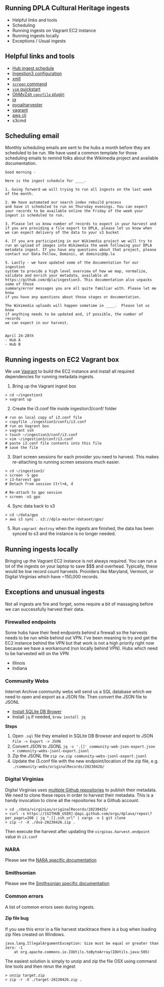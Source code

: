 Running DPLA Cultural Heritage ingests
----
 
- Helpful links and tools
- Scheduling 
- Running ingests on Vagrant EC2 instance 
- Running ingests locally 
- Exceptions / Usual ingests 

## Helpful links and tools
* [Hub ingest schedule](https://digitalpubliclibraryofamerica.atlassian.net/wiki/spaces/CT/pages/84969744/Hub+Re-ingest+Schedule)
* [Ingestion3 configuration](https://github.com/dpla/ingestion3-conf/)
* [xmll](https://github.com/dpla/xmll)
* [`screen` command](https://lazyprogrammer.me/tutorial-how-to-use-linux-screen/)
* [`vim` quickstart ](https://eastmanreference.com/a-quick-start-guide-for-beginners-to-the-vim-text-editor)
* [OhMyZsh `copyfile` plugin](https://github.com/ohmyzsh/ohmyzsh/tree/master/plugins/copyfile) 
* [jq](https://stedolan.github.io/jq/)
* [pyoaiharvester](https://github.com/dpla/pyoaiharvester)
* [vagrant](https://www.vagrantup.com/)
* [aws cli](https://docs.aws.amazon.com/cli/latest/userguide/getting-started-install.html)
* s3cmd

## Scheduling email
Monthly scheduling emails are sent to the hubs a month before they are scheduled to be run. We have used a common template for those scheduling emails to remind folks about the Wikimedia project and available documentation.

```text
Good morning - 

Here is the ingest schedule for ____.

1. Going forward we will trying to run all ingests on the last week 
of the month. 

2. We have automated our search index rebuild process 
and have it scheduled to run on Thursday evenings. You can expect 
your records to be available online the Friday of the week your 
ingest is scheduled to run.

3. Please let us know number of records to expect in your harvest and 
if you are providing a file export to DPLA, please let us know when 
we can expect delivery of the data to your s3 bucket

4. If you are participating in our Wikimedia project we will try to 
run an upload of images into Wikimedia the week following your DPLA 
metadata ingest. If you have any questions about that project, please 
contact our Data Fellow, Dominic, at dominic@dp.la

5. Lastly - we have updated some of the documentation for our ingestion 
system to provide a high level overview of how we map, normalize, 
validate and enrich your metadata, available at 
https://github.com/dpla/ingestion3. This documentation also unpacks some of those 
summary/error messages you are all quite familiar with. Please let me know 
if you have any questions about those stages or documentation.

The Wikimedia uploads will happen sometime in ____.  Please let us know 
if anything needs to be updated and, if possible, the number of records 
we can expect in our harvest.


April 24-28th
- Hub A
- Hub B
```

## Running ingests on EC2 Vagrant box 
We use [Vagrant](https://www.vagrantup.com/) to build the EC2 instance and install all required dependencies for running metadata ingests.  

1. Bring up the Vagrant ingest box  
```shell
> cd ~/ingestion3
> vagrant up
```
2. Create the i3.conf file inside ingestion3/conf/ folder 
```shell
# run on local copy of i3.conf file
> copyfile ./ingestion3/confi/i3.conf
# run on Vagrant box
> vagrant ssh
> touch ~/ingestion3/conf/i3.conf
> vim ~/ingestion3/conf/i3.conf
# paste i3.conf file contents into this file
# save the file
```
3. Start screen sessions for each provider you need to harvest. This makes re-attaching to running screen sessions much easier.
```shell
> cd ~/ingestion3/
> screen -S gpo  
> i3-harvest gpo
# Detach from session Ctrl+A, d

# Re-attach to gpo session
> screen -xS gpo
```
4. Sync data back to s3
```shell
> cd ~/data/gpo
> aws s3 sync . s3://dpla-master-dataset/gpo/
```

5. Run `vagrant destroy` when the ingests are finished, the data has been synced to s3 and the instance is no longer needed. 

## Running ingests locally
Bringing up the Vagrant EC2 instance is not always required. You can run a lot of the ingests on your laptop to save $$$ and overhead. Typically, these would be low record count harvests. Providers like Maryland, Vermont, or Digital Virginias which have ~150,000 records. 

## Exceptions and unusual ingests
Not all ingests are fire and forget, some require a bit of massaging before we can successfully harvest their data.
### Firewalled endpoints
Some hubs have their feed endpoints behind a firewall so the harvests needs to be run while behind out VPN. I've been meaning to try and get the EC2 instance behind the VPN but that work is not a high priority right now because we have a workaround (run locally behind VPN). Hubs which need to be harvested will on the VPN
- Illinois
- Indiana

### Community Webs
Internet Archive community webs will send us a SQL database which we need to open and export as a JSON file. Then convert the JSON file to JSONL

- [Install SQLite DB Brower](https://sqlitebrowser.org/dl/)
- Install `jq` if needed, `brew install jq` 

**Steps**
1. Open `.sql` file they emailed in SQLite DB Browser and export to JSON `File -> Export -> JSON`
2. Convert JSON to JSONL `jq -c '.[]' community-web-json-export.json > community-webs-jsonl-export.jsonl`
3. Zip the JSONL file `zip cw.zip community-webs-jsonl-export.jsonl`
4. Update the i3.conf file with the new endpoint/location of the zip file, e.g.  `./community-webs/originalRecords/20230426/`
### Digital Virginias
Digital Virginias uses [multiple Github repositories](https://github.com/dplava) to publish their metadata. We need to clone these repos in order to harvest their metadata. This is a handy invocation to clone all the repositories for a Github account. 

```shell
> cd ./data/virginias/originalRecords/20230425/
> curl -s https://[GITHUB_USER]:@api.github.com/orgs/dplava/repos\?per_page\=200 | jq ".[].ssh_url" | xargs -n 1 git clone
> zip -r -X ./dva-20230426.zip .
```

Then execute the harvest after updating the `virginas.harvest.endpoint` value in `i3.conf`

### NARA
Please see the [NARA specific documentation](README_NARA.md)

### Smithsonian
Please see the [Smithsonian specific documentation](README_SMITHSONIAN.md)
 
### Common errors
A list of common errors seen during ingests.
#### Zip file bug 
If you see this error in a file harvest stacktrace there is a bug when loading zip files created on Windows.

```shell
java.lang.IllegalArgumentException: Size must be equal or greater than zero: -1
    at org.apache.commons.io.IOUtils.toByteArray(IOUtils.java:505)
```
The easiest solution is simply to unzip and zip the file OSX using command line tools and then rerun the ingest
```shell
> unzip target.zip
> zip -r -X ./target-20230426.zip .
```